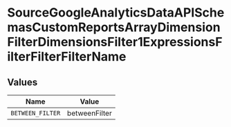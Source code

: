 # SourceGoogleAnalyticsDataAPISchemasCustomReportsArrayDimensionFilterDimensionsFilter1ExpressionsFilterFilterFilterName


## Values

| Name             | Value            |
| ---------------- | ---------------- |
| `BETWEEN_FILTER` | betweenFilter    |
